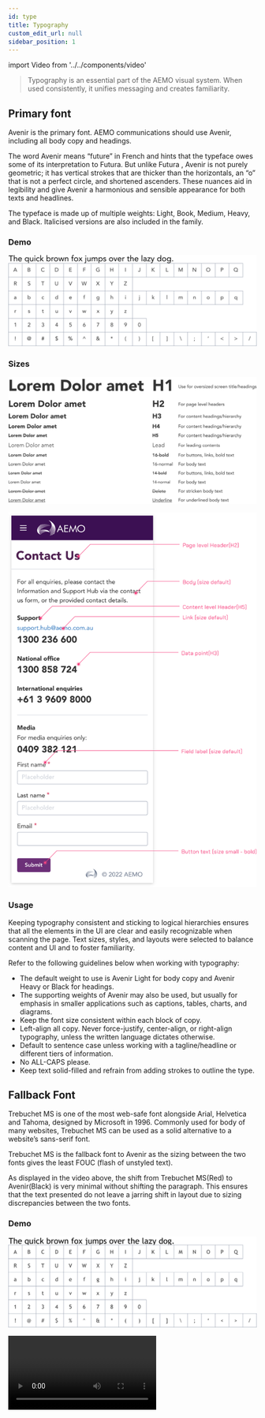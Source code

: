 ```yaml
---
id: type
title: Typography
custom_edit_url: null
sidebar_position: 1
---
```


import Video from '../../components/video'


>Typography is an essential part of the AEMO visual system. When used consistently, it unifies messaging and creates familiarity.

## Primary font

Avenir is the primary font. AEMO communications should use Avenir, including all body copy and headings.

The word Avenir means “future” in French and hints that the typeface owes some of its interpretation to Futura. But unlike Futura , Avenir is not purely geometric; it has vertical strokes that are thicker than the horizontals, an “o” that is not a perfect circle, and shortened ascenders. These nuances aid in legibility and give Avenir a harmonious and sensible appearance for both texts and headlines.

The typeface is made up of multiple weights: Light, Book, Medium, Heavy, and Black. Italicised versions are also included in the family.

### Demo

![Primary font demo](assets/text-demo-primary.svg)

### Sizes

![Typgraphy demo](assets/text-size-demo.svg)

![Typgraphy demo](assets/text-usage-demo.svg)

### Usage

Keeping typography consistent and sticking to logical hierarchies ensures that all the elements in the UI are clear and easily recognizable when scanning the page. Text sizes, styles, and layouts were selected to balance content and UI and to foster familiarity.

Refer to the following guidelines below when working with typography:

- The default weight to use is Avenir Light for body copy and Avenir Heavy or Black for headings.
- The supporting weights of Avenir may also be used, but usually for emphasis in smaller applications such as captions, tables, charts, and diagrams.
- Keep the font size consistent within each block of copy.
- Left-align all copy. Never force-justify, center-align, or right-align typography, unless the written language dictates otherwise.
- Default to sentence case unless working with a tagline/headline or different tiers of information.
- No ALL-CAPS please.
- Keep text solid-filled and refrain from adding strokes to outline the type.


## Fallback Font

Trebuchet MS is one of the most web-safe font alongside Arial, Helvetica and Tahoma, designed by Microsoft in 1996. Commonly used for body of many websites, Trebuchet MS can be used as a solid alternative to a website’s sans-serif font.

Trebuchet MS is the fallback font to Avenir as the sizing between the two fonts gives the least FOUC (flash of unstyled text).

As displayed in the video above, the shift from Trebuchet MS(Red) to Avenir(Black) is very minimal without shifting the paragraph. This ensures that the text presented do not leave a jarring shift in layout due to sizing discrepancies between the two fonts.

### Demo

![Fallback font demo](assets/text-demo-fallback.svg)

<Video filename="FOUC.mp4" />

:::info Use case

font family: "Avenir LT Std", "Century Gothic", "Trebuchet MS", sans-serif;

:::


## Monospace font

Courier is a monospace serif font that closely resembles typewriter text. Widely used in emails, Courier is available in both Mac and Windows and web based application as one of the most web safe fonts.

Monospace fonts are used for data ideally numbers. This enables the user to easily see the position(decimal place, tens and thousands)of the number without having to spend considerable time whilst scanning the data cells.

### Demo

![Monospaced font demo](assets/text-demo-monospace.svg)


## See also

- [Font family](../design-tokens/fonts.md)
- [Font size](../design-tokens/font-size.md)
- [Fonts branding guidelines](../../branding/fonts.md)